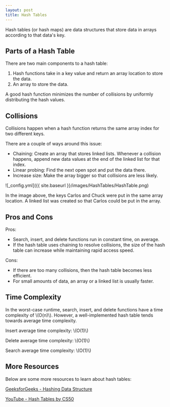 ```yaml
---
layout: post
title: Hash Tables
---
```


Hash tables (or hash maps) are data structures that store data in arrays according to that data's key.

## Parts of a Hash Table
There are two main components to a hash table:
1. Hash functions take in a key value and return an array location to store the data.
2. An array to store the data.

A good hash function minimizes the number of collisions by uniformly distributing the hash values.

## Collisions
Collisions happen when a hash function returns the same array index for two different keys. 

There are a couple of ways around this issue:
- Chaining: Create an array that stores linked lists. Whenever a collision happens, append new data values at the end of the linked list for that index.
- Linear probing: Find the next open spot and put the data there.
- Increase size: Make the array bigger so that collisions are less likely.

![_config.yml]({{ site.baseurl }}/images/HashTables/HashTable.png)

In the image above, the keys Carlos and Chuck were put in the same array location. 
A linked list was created so that Carlos could be put in the array.

## Pros and Cons
Pros:
- Search, insert, and delete functions run in constant time, on average.
- If the hash table uses chaining to resolve collisions, the size of the hash table can increase while maintaining rapid access speed.

Cons:
- If there are too many collisions, then the hash table becomes less efficient.
- For small amounts of data, an array or a linked list is usually faster.

## Time Complexity
In the worst-case runtime, search, insert, and delete functions have a time complexity of \\(O(n)\\).
However, a well-implemented hash table tends towards average time complexity.

Insert average time complexity: \\(O(1)\\)

Delete average time complexity: \\(O(1)\\)

Search average time complexity: \\(O(1)\\)

## More Resources
Below are some more resources to learn about hash tables:

[GeeksforGeeks - Hashing Data Structure](https://www.geeksforgeeks.org/hashing-data-structure/)

[YouTube - Hash Tables by CS50](https://www.youtube.com/watch?v=nvzVHwrrub0)